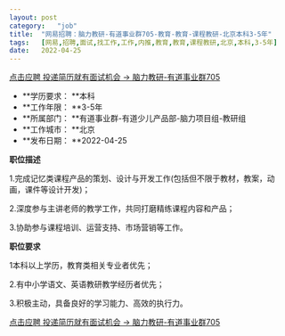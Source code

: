 ```yaml
---
layout:	post
category:	"job"
title:	"网易招聘：脑力教研-有道事业群705-教育-教育-课程教研-北京本科3-5年"
tags:	[网易,招聘,面试,找工作,工作,内推,教育,教育,课程教研,北京,本科,3-5年]
date:	2022-04-25
---
```


[点击应聘 投递简历就有面试机会 ->  脑力教研-有道事业群705](http://mobile.bole.netease.com/bole/boleDetail?id=37170&employeeId=346f03c3cda5f04c&key=all)



- **学历要求： **本科
- **工作年限： **3-5年
- **所属部门： **有道事业群-有道少儿产品部-脑力项目组-教研组
- **工作城市： **北京
- **发布日期： **2022-04-25



**职位描述**

1.完成记忆类课程产品的策划、设计与开发工作(包括但不限于教材，教案，动画，课件等设计开发)；

2.深度参与主讲老师的教学工作，共同打磨精练课程内容和产品；

3.协助参与课程培训、运营支持、市场营销等工作。



**职位要求**

1本科以上学历，教育类相关专业者优先；

2.有中小学语文、英语教研教学经历者优先；

3.积极主动，具备良好的学习能力、高效的执行力。



[点击应聘 投递简历就有面试机会 ->  脑力教研-有道事业群705](http://mobile.bole.netease.com/bole/boleDetail?id=37170&employeeId=346f03c3cda5f04c&key=all)